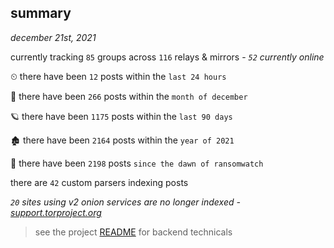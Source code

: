 
## summary
_december 21st, 2021_

currently tracking `85` groups across `116` relays & mirrors - _`52` currently online_

⏲ there have been `12` posts within the `last 24 hours`

🦈 there have been `266` posts within the `month of december`

🪐 there have been `1175` posts within the `last 90 days`

🏚 there have been `2164` posts within the `year of 2021`

🦕 there have been `2198` posts `since the dawn of ransomwatch`

there are `42` custom parsers indexing posts

_`20` sites using v2 onion services are no longer indexed - [support.torproject.org](https://support.torproject.org/onionservices/v2-deprecation/)_

> see the project [README](https://github.com/thetanz/ransomwatch#ransomwatch--) for backend technicals
